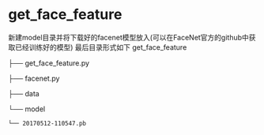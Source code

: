 # get_face_feature
新建model目录并将下载好的facenet模型放入(可以在FaceNet官方的github中获取已经训练好的模型)
最后目录形式如下
get_face_feature

├── get_face_feature.py

├── facenet.py

├── data    

└── model

    └── 20170512-110547.pb
